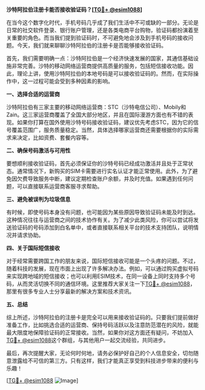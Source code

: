**沙特阿拉伯注册卡能否接收验证码？[[TG💪+ @esim1088](https://t.me/s/esim1088)]**

在当今这个数字化时代，手机号码几乎成了我们生活中不可或缺的一部分。无论是日常的社交软件登录、银行账户管理，还是各类电商平台购物，验证码都扮演着至关重要的角色。而当我们提到验证码时，不可避免地会涉及到手机号码的接收问题。今天，我们就来聊聊沙特阿拉伯的注册卡是否能够接收验证码。

首先，我们需要明确一点：沙特阿拉伯是一个经济快速发展的国家，其通信基础设施非常完善。沙特的移动网络运营商提供高质量的服务，包括短信接收功能。因此，理论上讲，使用沙特阿拉伯的本地号码是可以接收验证码的。然而，在实际操作中，这一过程可能会受到多种因素的影响。

**一、选择合适的运营商**

沙特阿拉伯有三家主要的移动网络运营商：STC（沙特电信公司）、Mobily和Zain。这三家运营商覆盖了全国大部分地区，并且在国际漫游方面也有不错的表现。如果你打算在国外使用沙特号码接收验证码，建议优先考虑STC，因为它的信号覆盖范围广，服务质量稳定。当然，具体选择哪家运营商还需要根据你的实际需求来决定，比如资费、套餐内容等。

**二、确保号码激活与可用性**

要想顺利接收验证码，首先必须保证你的沙特号码已经成功激活并且处于正常状态。通常情况下，新购买的SIM卡需要进行实名认证才能正常使用。此外，为了避免因欠费导致服务中断，建议定期检查账户余额，并及时充值。如果遇到任何问题，可以直接联系运营商客服寻求帮助。

**三、避免被误判为垃圾信息**

有时候，即使号码本身没有问题，也可能因为某些原因导致验证码未能及时到达。这种情况往往与运营商之间的技术协作有关。为了减少此类风险，你可以尝试将发送验证码的号码添加到白名单中，或者直接联系相关平台的技术支持团队，说明情况并请求协助。

**四、关于国际短信接收**

对于经常需要跨国工作的朋友来说，国际短信接收可能是一个头疼的问题。不过，随着科技的发展，现在市面上出现了许多解决办法。例如，可以通过购买虚拟号码来实现跨地域的短信接收；也可以利用ESIM技术，在同一设备上同时支持多个号码，从而灵活切换不同的通信环境。这里推荐大家关注一下[TG💪+ @esim1088](https://t.me/s/esim1088)，那里有很多专业人士分享最新的解决方案和技术资讯。

**五、总结**

综上所述，沙特阿拉伯的注册卡是完全可以用来接收验证码的。只要我们提前做好准备工作，比如挑选合适的运营商、保持号码活跃以及注意防范潜在的风险，就能最大限度地保障验证码的正常接收。当然，如果你对这方面还有疑问，不妨加入[TG💪+ @esim1088](https://t.me/s/esim1088)这个群组，与其他用户一起交流经验，共同进步。

最后，再次提醒大家，无论何时何地，请务必保护好自己的个人信息安全，切勿随意泄露给不可信的第三方。只有这样，我们才能真正享受到科技进步带来的便利与乐趣！

[[TG💪+ @esim1088](https://t.me/s/esim1088) ![Image](https://i.postimg.cc/4NQfJmqS/Snipaste-2025-05-13-00-14-12.png)]
